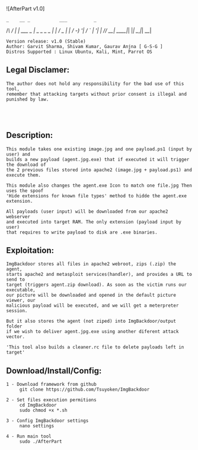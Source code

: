 
![AfterPart v1.0]
<br>



    _    __ _           ___          _   
   /_\  / _| |_ ___ _ _| _ \__ _ _ _| |_ 
  / _ \|  _|  _/ -_) '_|  _/ _` | '_|  _|
 /_/ \_\_|  \__\___|_| |_| \__,_|_|  \__|
                                         

    Version release: v1.0 (Stable)
    Author: Garvit Sharma, Shivam Kumar, Gaurav Anjna [ G-S-G ]
    Distros Supported : Linux Ubuntu, Kali, Mint, Parrot OS

## Legal Disclamer:
    The author does not hold any responsibility for the bad use of this tool,
    remember that attacking targets without prior consent is illegal and punished by law.

<br /><br />

## Description:
    This module takes one existing image.jpg and one payload.ps1 (input by user) and
    builds a new payload (agent.jpg.exe) that if executed it will trigger the download of
    the 2 previous files stored into apache2 (image.jpg + payload.ps1) and execute them.

    This module also changes the agent.exe Icon to match one file.jpg Then uses the spoof
    'Hide extensions for known file types' method to hidde the agent.exe extension.

    All payloads (user input) will be downloaded from our apache2 webserver
    and executed into target RAM. The only extension (payload input by user)
    that requires to write payload to disk are .exe binaries.
 
## Exploitation:
    ImgBackdoor stores all files in apache2 webroot, zips (.zip) the agent,
    starts apache2 and metasploit services(handler), and provides a URL to send to
    target (triggers agent.zip download). As soon as the victim runs our executable,
    our picture will be downloaded and opened in the default picture viewer, our
    malicious payload will be executed, and we will get a meterpreter session.

    But it also stores the agent (not ziped) into ImgBackdoor/output folder
    if we wish to deliver agent.jpg.exe using another diferent attack vector.

    'This tool also builds a cleaner.rc file to delete payloads left in target'




## Download/Install/Config:
    1 - Download framework from github
         git clone https://github.com/Tsuyoken/ImgBackdoor

    2 - Set files execution permitions
         cd ImgBackdoor
         sudo chmod +x *.sh

    3 - Config ImgBackdoor settings
         nano settings

    4 - Run main tool
         sudo ./AfterPart
